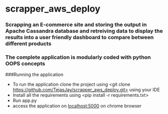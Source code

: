 # scrapper_aws_deploy

### Scrapping an E-commerce site and storing the output in Apache Cassandra database and retreiving data to display the results into a user friendly dashboard to compare between different products
### The complete application is modularly coded with python OOPS concepts

###Running the application
- To run the application clone the project using <git clone https://github.com/TejasJay/scrapper_aws_deploy.git> using your IDE
- Install all the requirements using <pip install -r requirements.txt>
- Run app.py
- access the application on <localhost:5000> on chrome browser
  
  

